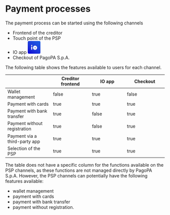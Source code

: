 # Payment processes

The payment process can be started using the following channels

* Frontend of the creditor
* Touch point of the PSP
* IO app <img src="../../.gitbook/assets/image (4).png" alt="" data-size="line">
* Checkout of PagoPA S.p.A.

The following table shows the features available to users for each channel.

<table><thead><tr><th width="166"></th><th width="150" data-type="checkbox">Creditor frontend</th><th width="150" data-type="checkbox">IO app</th><th width="150" data-type="checkbox">Checkout</th></tr></thead><tbody><tr><td>Wallet management</td><td>false</td><td>true</td><td>false</td></tr><tr><td>Payment with cards</td><td>true</td><td>true</td><td>true</td></tr><tr><td>Payment with bank transfer</td><td>true</td><td>false</td><td>true</td></tr><tr><td>Payment without registration</td><td>true</td><td>false</td><td>true</td></tr><tr><td>Payment via a third-party app</td><td>true</td><td>true</td><td>true</td></tr><tr><td>Selection of the PSP</td><td>true</td><td>true</td><td>true</td></tr></tbody></table>

The table does not have a specific column for the functions available on the PSP channels, as these functions are not managed directly by PagoPA S.p.A. However, the PSP channels can potentially have the following features available:

* wallet management
* payment with cards
* payment with bank transfer
* payment without registration.